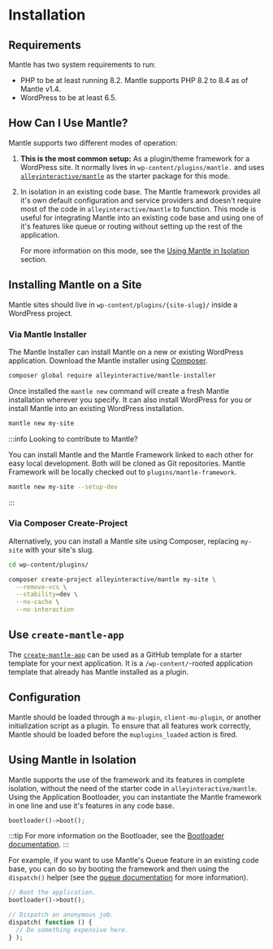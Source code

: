 # Installation

## Requirements

Mantle has two system requirements to run:

* PHP to be at least running 8.2. Mantle supports PHP 8.2 to 8.4 as of Mantle v1.4.
* WordPress to be at least 6.5.

## How Can I Use Mantle?

Mantle supports two different modes of operation:

1. **This is the most common setup:** As a plugin/theme framework for a
   WordPress site. It normally lives in `wp-content/plugins/mantle.` and uses
    [`alleyinteractive/mantle`](https://github.com/alleyinteractive/mantle) as
    the starter package for this mode.
2. In isolation in an existing code base. The Mantle framework provides all it's
   own default configuration and service providers and doesn't require most of
   the code in `alleyinteractive/mantle` to function. This mode is useful for
    integrating Mantle into an existing code base and using one of it's features
    like queue or routing without setting up the rest of the application.

    For more information on this mode, see the [Using Mantle in
    Isolation](#using-mantle-in-isolation) section.

## Installing Mantle on a Site

Mantle sites should live in `wp-content/plugins/{site-slug}/` inside a WordPress
project.

### Via Mantle Installer

The Mantle Installer can install Mantle on a new or existing WordPress
application. Download the Mantle installer using
[Composer](https://getcomposer.org/).

```bash
composer global require alleyinteractive/mantle-installer
```

Once installed the `mantle new` command will create a fresh Mantle installation
wherever you specify. It can also install WordPress for you or install Mantle
into an existing WordPress installation.

```bash
mantle new my-site
```

:::info Looking to contribute to Mantle?

You can install Mantle and the Mantle Framework linked to each other for easy
local development. Both will be cloned as Git repositories. Mantle Framework
will be locally checked out to `plugins/mantle-framework`.

```bash
mantle new my-site --setup-dev
```

:::

### Via Composer Create-Project

Alternatively, you can install a Mantle site using Composer, replacing `my-site`
with your site's slug.

```bash
cd wp-content/plugins/

composer create-project alleyinteractive/mantle my-site \
  --remove-vcs \
  --stability=dev \
  --no-cache \
  --no-interaction
```

## Use `create-mantle-app`

The [`create-mantle-app`](https://github.com/alleyinteractive/create-mantle-app)
can be used as a GitHub template for a starter template for your next
application. It is a `/wp-content/`-rooted application template that already has
Mantle installed as a plugin.

## Configuration

Mantle should be loaded through a `mu-plugin`, `client-mu-plugin`, or another
initialization script as a plugin. To ensure that all features work correctly,
Mantle should be loaded before the `muplugins_loaded` action is fired.

## Using Mantle in Isolation

Mantle supports the use of the framework and its features in complete isolation,
without the need of the starter code in `alleyinteractive/mantle`. Using the
Application Bootloader, you can instantiate the Mantle
framework in one line and use it's features in any code base.

```php
bootloader()->boot();
```

:::tip
For more information on the Bootloader, see the [Bootloader documentation](/docs/architecture/bootloader).
:::

For example, if you want to use Mantle's Queue feature in an existing code base,
you can do so by booting the framework and then using the `dispatch()` helper
(see the [queue documentation](/docs/features/queue) for more information).

```php
// Boot the application.
bootloader()->boot();

// Dispatch an anonymous job.
dispatch( function () {
  // Do something expensive here.
} );
```